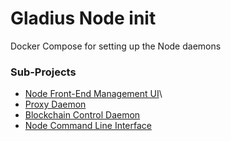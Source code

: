 # Gladius Node init

Docker Compose for setting up the Node daemons

### Sub-Projects

* [Node Front-End Management UI](https://github.com/gladiusio/gladius-manager-ui)\
* [Proxy Daemon](https://github.com/gladiusio/gladius-proxy-daemon)
* [Blockchain Control Daemon](https://github.com/gladiusio/gladius-control-daemon)
* [Node Command Line Interface](https://github.com/gladiusio/gladius-cli)

